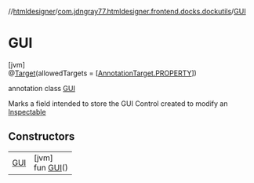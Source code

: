 //[htmldesigner](../../../index.md)/[com.jdngray77.htmldesigner.frontend.docks.dockutils](../index.md)/[GUI](index.md)

# GUI

[jvm]\
@[Target](https://kotlinlang.org/api/latest/jvm/stdlib/kotlin.annotation/-target/index.html)(allowedTargets = [[AnnotationTarget.PROPERTY](https://kotlinlang.org/api/latest/jvm/stdlib/kotlin.annotation/-annotation-target/-p-r-o-p-e-r-t-y/index.html)])

annotation class [GUI](index.md)

Marks a field intended to store the GUI Control created to modify an [Inspectable](../-inspectable/index.md)

## Constructors

| | |
|---|---|
| [GUI](-g-u-i.md) | [jvm]<br>fun [GUI](-g-u-i.md)() |
